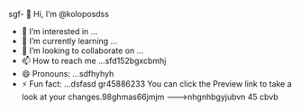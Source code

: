 sgf- 👋 Hi, I’m @koloposdss
- 👀 I’m interested in ...
- 🌱 I’m currently learning ...
- 💞️ I’m looking to collaborate on ...
- 📫 How to reach me ...sfd152bgxcbmhj
- 😄 Pronouns: ...sdfhyhyh
- ⚡ Fun fact: ...dsfasd
gr45886233
You can click the Preview link to take a look at your changes.98ghmas66jmjm
--->nhgnhbgyjubvn
45
cbvb
